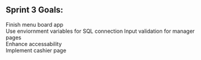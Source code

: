 ## Sprint 3 Goals:
Finish menu board app  
Use enviornment variables for SQL connection
Input validation for manager pages  
Enhance accessability  
Implement cashier page  